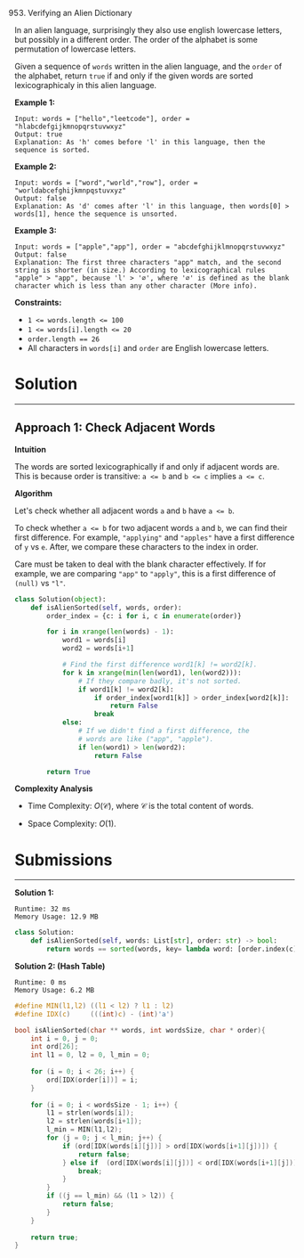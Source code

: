 953. Verifying an Alien Dictionary

In an alien language, surprisingly they also use english lowercase letters, but possibly in a different order. The order of the alphabet is some permutation of lowercase letters.

Given a sequence of `words` written in the alien language, and the `order` of the alphabet, return `true` if and only if the given words are sorted lexicographicaly in this alien language.

 

**Example 1:**
```
Input: words = ["hello","leetcode"], order = "hlabcdefgijkmnopqrstuvwxyz"
Output: true
Explanation: As 'h' comes before 'l' in this language, then the sequence is sorted.
```

**Example 2:**
```
Input: words = ["word","world","row"], order = "worldabcefghijkmnpqstuvxyz"
Output: false
Explanation: As 'd' comes after 'l' in this language, then words[0] > words[1], hence the sequence is unsorted.
```

**Example 3:**
```
Input: words = ["apple","app"], order = "abcdefghijklmnopqrstuvwxyz"
Output: false
Explanation: The first three characters "app" match, and the second string is shorter (in size.) According to lexicographical rules "apple" > "app", because 'l' > '∅', where '∅' is defined as the blank character which is less than any other character (More info).
```

**Constraints:**

* `1 <= words.length <= 100`
* `1 <= words[i].length <= 20`
* `order.length == 26`
* All characters in `words[i]` and `order` are English lowercase letters.

# Solution
---
## Approach 1: Check Adjacent Words
**Intuition**

The words are sorted lexicographically if and only if adjacent words are. This is because order is transitive: `a <= b` and `b <= c` implies `a <= c`.

**Algorithm**

Let's check whether all adjacent words `a` and `b` have `a <= b`.

To check whether `a <= b` for two adjacent words `a` and `b`, we can find their first difference. For example, `"applying"` and `"apples"` have a first difference of `y` vs `e`. After, we compare these characters to the index in order.

Care must be taken to deal with the blank character effectively. If for example, we are comparing `"app"` to `"apply"`, this is a first difference of `(null)` vs `"l"`.

```python
class Solution(object):
    def isAlienSorted(self, words, order):
        order_index = {c: i for i, c in enumerate(order)}

        for i in xrange(len(words) - 1):
            word1 = words[i]
            word2 = words[i+1]

            # Find the first difference word1[k] != word2[k].
            for k in xrange(min(len(word1), len(word2))):
                # If they compare badly, it's not sorted.
                if word1[k] != word2[k]:
                    if order_index[word1[k]] > order_index[word2[k]]:
                        return False
                    break
            else:
                # If we didn't find a first difference, the
                # words are like ("app", "apple").
                if len(word1) > len(word2):
                    return False

        return True
```

**Complexity Analysis**

* Time Complexity: $O(\mathcal{C})$, where $\mathcal{C}$ is the total content of words.

* Space Complexity: $O(1)$.

# Submissions
---
**Solution 1:**
```
Runtime: 32 ms
Memory Usage: 12.9 MB
```
```python
class Solution:
    def isAlienSorted(self, words: List[str], order: str) -> bool:
        return words == sorted(words, key= lambda word: [order.index(c) for c in word])
```

**Solution 2: (Hash Table)**
```
Runtime: 0 ms
Memory Usage: 6.2 MB
```
```c
#define MIN(l1,l2) ((l1 < l2) ? l1 : l2)
#define IDX(c)     (((int)c) - (int)'a')

bool isAlienSorted(char ** words, int wordsSize, char * order){
    int i = 0, j = 0;
    int ord[26];
    int l1 = 0, l2 = 0, l_min = 0;
    
    for (i = 0; i < 26; i++) {
        ord[IDX(order[i])] = i;
    }
    
    for (i = 0; i < wordsSize - 1; i++) {
        l1 = strlen(words[i]);
        l2 = strlen(words[i+1]);
        l_min = MIN(l1,l2);
        for (j = 0; j < l_min; j++) {
            if (ord[IDX(words[i][j])] > ord[IDX(words[i+1][j])]) {
                return false;
            } else if  (ord[IDX(words[i][j])] < ord[IDX(words[i+1][j])]) {
                break;
            }
        }
        if ((j == l_min) && (l1 > l2)) {
            return false;
        }
    }
    
    return true;
}
```
